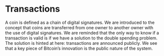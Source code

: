 # Transactions



A coin is defined as a chain of digital signatures. We are introduced to the concept that coins are transferred from one owner to another owner with the use of digital signatures. We are reminded that the only way to know if a transaction is valid is if we have a solution to the double spending problem. The solution is hinted at here: transactions are announced publicly. We see that a key piece of Bitcoin’s innovation is the public nature of the system.

